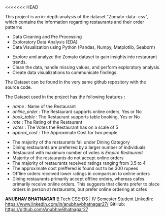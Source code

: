 <<<<<<< HEAD
<!-- Zomato Data Analysis -->

<!-- Overview -->
This project is an in-depth analysis of the dataset "Zomato-data-.csv", which contains the information regarding restaurants and their order patterns

<!-- Key Skills Demonstrated -->
- Data Cleaning and Pre Processing
- Exploratory Data Analysis (EDA)
- Data Visualization using Python (Pandas, Numpy, Matplotlib, Seaborn)

<!-- Project Objectives -->
- Explore and analyze the Zomato dataset to gain insights into restaurant trends.
- Clean the data, handle missing values, and perform exploratory analysis.
- Create data visualizations to communicate findings.

<!-- Dataset -->
The Dataset can be found in the very same github repository with the source code.

<!-- Dataset Features -->
The Dataset used in the project has the following features : 
- *name* : Name of the Restaurant
- *online_order* : The Restaurant supports online orders, Yes or No
- *book_table* : The Restaurant supports table booking, Yes or No
- *rate* : The Rating of the Restaurant
- *votes* : The Votes the Restaurant has on a scale of 5
- *approx_cost* : The Approximate Cost for two people. 

<!-- Key Insights and Findigs -->
- The majority of the restaurants fall under Dining Category
- Dining restaurants are preferred by a larger number of individuals
- Restaurant with maximum number of votes is *Empire Restaurant*
- Majority of the restaurants do not accept online orders
- The majority of restaurants received ratings ranging from 3.5 to 4
- The approximate cost preffered is found out to be 300 rupees
- Offline orders received lower ratings in comparison to online orders
- Dining restaurants primarily accept offline orders, whereas cafes primarily receive online orders. This suggests that clients prefer to place orders in person at restaurants, but prefer online ordering at cafes

<!-- Author -->
**ANUBHAV BHATNAGAR**
B.Tech CSE-DS | IV Semester Student
LinkedIn:  https://www.linkedin.com/in/anubhavbhatnagar27/
GitHub: https://github.com/AnubhavBhatnagar27

